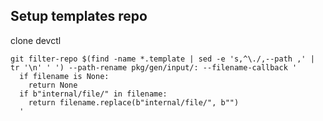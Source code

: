 ## Setup templates repo

clone devctl

```
git filter-repo $(find -name *.template | sed -e 's,^\./,--path ,' | tr '\n' ' ') --path-rename pkg/gen/input/: --filename-callback '
  if filename is None:
    return None
  if b"internal/file/" in filename:
    return filename.replace(b"internal/file/", b"")
  '
```

